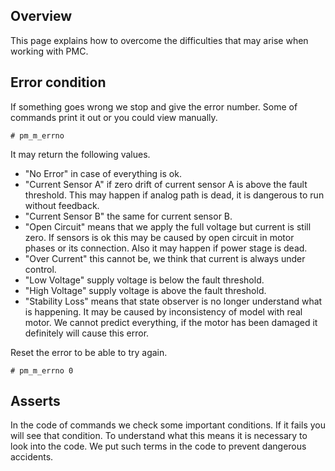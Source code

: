 ## Overview

This page explains how to overcome the difficulties that may arise when working
with PMC.

## Error condition

If something goes wrong we stop and give the error number. Some of commands
print it out or you could view manually.

	# pm_m_errno

It may return the following values.

* "No Error" in case of everything is ok.
* "Current Sensor A" if zero drift of current sensor A is above the fault
  threshold. This may happen if analog path is dead, it is dangerous to run
  without feedback.
* "Current Sensor B" the same for current sensor B.
* "Open Circuit" means that we apply the full voltage but current is still
  zero. If sensors is ok this may be caused by open circuit in motor phases or
  its connection. Also it may happen if power stage is dead.
* "Over Current" this cannot be, we think that current is always under control.
* "Low Voltage" supply voltage is below the fault threshold.
* "High Voltage" supply voltage is above the fault threshold.
* "Stability Loss" means that state observer is no longer understand what is
  happening. It may be caused by inconsistency of model with real motor. We
  cannot predict everything, if the motor has been damaged it definitely will
  cause this error.

Reset the error to be able to try again.

	# pm_m_errno 0

## Asserts

In the code of commands we check some important conditions. If it fails you
will see that condition. To understand what this means it is necessary to look
into the code. We put such terms in the code to prevent dangerous accidents.

